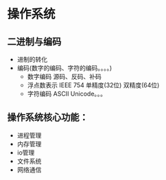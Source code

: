 # 操作系统

## 二进制与编码
+ 进制的转化
+ 编码(数字的编码、字符的编码。。。。)
    + 数字编码 源码、反码、补码
    + 浮点数表示 IEEE 754 单精度(32位) 双精度(64位)
    + 字符编码 ASCII Unicode。。。

## 操作系统核心功能：
+ 进程管理
+ 内存管理
+ io管理
+ 文件系统
+ 网络通信



